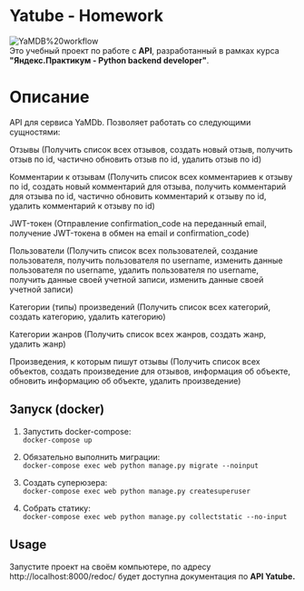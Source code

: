 # Yatube - Homework

![YaMDB%20workflow](https://github.com/mrvinil/yamdb_final/workflows/CI-CD%20YaMDB_Final/badge.svg) <br>
Это учебный проект по работе с **API**, разработанный в рамках курса **"Яндекс.Практикум - Python backend developer"**.

# Описание
API для сервиса YaMDb. Позволяет работать со следующими сущностями:

Отзывы (Получить список всех отзывов, создать новый отзыв, получить отзыв по id, частично обновить отзыв по id, удалить отзыв по id)

Комментарии к отзывам (Получить список всех комментариев к отзыву по id, создать новый комментарий для отзыва, получить комментарий для отзыва по id, частично обновить комментарий к отзыву по id, удалить комментарий к отзыву по id)

JWT-токен (Отправление confirmation_code на переданный email, получение JWT-токена в обмен на email и confirmation_code)

Пользователи (Получить список всех пользователей, создание пользователя, получить пользователя по username, изменить данные пользователя по username, удалить пользователя по username, получить данные своей учетной записи, изменить данные своей учетной записи)

Категории (типы) произведений (Получить список всех категорий, создать категорию, удалить категорию)

Категории жанров (Получить список всех жанров, создать жанр, удалить жанр)

Произведения, к которым пишут отзывы (Получить список всех объектов, создать произведение для отзывов, информация об объекте, обновить информацию об объекте, удалить произведение)
## Запуск (docker)
1) Запустить docker-compose:<br>
`docker-compose up`
   

2) Обязательно выполнить миграции:<br>
`docker-compose exec web python manage.py migrate --noinput`
   

   
3) Создать суперюзера:<br>
`docker-compose exec web python manage.py createsuperuser`
   

4) Собрать статику:<br>
`docker-compose exec web python manage.py collectstatic --no-input`

## Usage
Запустите проект на своём компьютере, по адресу http://localhost:8000/redoc/ будет доступна документация по **API Yatube.**
